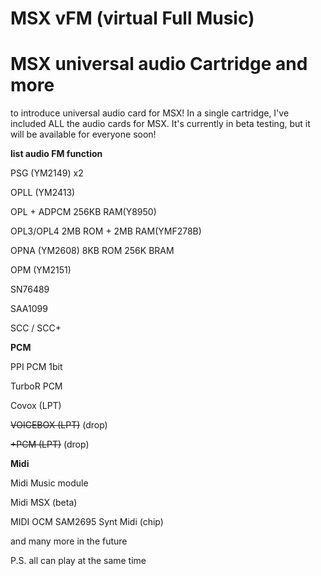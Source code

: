 
# MSX vFM (virtual Full Music)

# MSX universal audio Cartridge and more


to introduce universal audio card for MSX! In a single cartridge, I've included ALL the audio cards for MSX. It's currently in beta testing, but it will be available for everyone soon!


__list audio FM function__


PSG	(YM2149) x2

OPLL (YM2413)

OPL + ADPCM 256KB RAM(Y8950)

OPL3/OPL4 2MB ROM + 2MB RAM(YMF278B)

OPNA (YM2608) 8KB ROM 256K BRAM

OPM	(YM2151)

SN76489

SAA1099

SCC / SCC+


__PCM__

PPI PCM 1bit

TurboR PCM

Covox (LPT)

~~VOICEBOX (LPT)~~ (drop)

~~+PCM (LPT)~~ (drop)

__Midi__


Midi Music module

Midi MSX  (beta)

MIDI OCM
SAM2695 Synt Midi (chip)


and many more in the future


P.S. all can play at the same time



 
